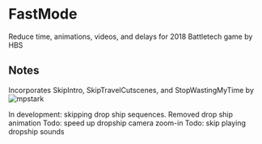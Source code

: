# FastMode

Reduce time, animations, videos, and delays for 2018 Battletech game by HBS

## Notes

Incorporates SkipIntro, SkipTravelCutscenes, and StopWastingMyTime by ![mpstark](https://github.com/mpstark)

In development: skipping drop ship sequences.
  Removed drop ship animation
  Todo: speed up dropship camera zoom-in
  Todo: skip playing dropship sounds
